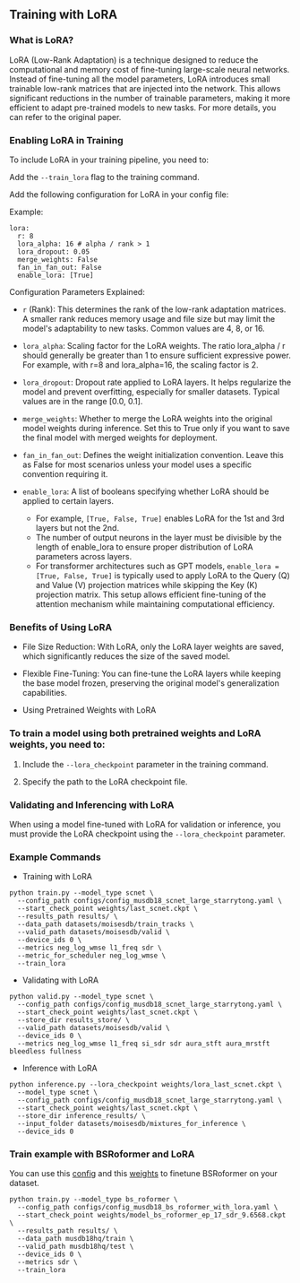 ## Training with LoRA

### What is LoRA?

LoRA (Low-Rank Adaptation) is a technique designed to reduce the computational and memory cost of fine-tuning large-scale neural networks. Instead of fine-tuning all the model parameters, LoRA introduces small trainable low-rank matrices that are injected into the network. This allows significant reductions in the number of trainable parameters, making it more efficient to adapt pre-trained models to new tasks. For more details, you can refer to the original paper.

### Enabling LoRA in Training

To include LoRA in your training pipeline, you need to:

Add the `--train_lora` flag to the training command.

Add the following configuration for LoRA in your config file:

Example:
```
lora:
  r: 8
  lora_alpha: 16 # alpha / rank > 1
  lora_dropout: 0.05
  merge_weights: False
  fan_in_fan_out: False
  enable_lora: [True]
```

Configuration Parameters Explained:

*  `r` (Rank): This determines the rank of the low-rank adaptation matrices. A smaller rank reduces memory usage and file size but may limit the model's adaptability to new tasks. Common values are 4, 8, or 16.

*  `lora_alpha`: Scaling factor for the LoRA weights. The ratio lora_alpha / r should generally be greater than 1 to ensure sufficient expressive power. For example, with r=8 and lora_alpha=16, the scaling factor is 2.
  
*  `lora_dropout`: Dropout rate applied to LoRA layers. It helps regularize the model and prevent overfitting, especially for smaller datasets. Typical values are in the range [0.0, 0.1].
  
*  `merge_weights`: Whether to merge the LoRA weights into the original model weights during inference. Set this to True only if you want to save the final model with merged weights for deployment.
  
*  `fan_in_fan_out`: Defines the weight initialization convention. Leave this as False for most scenarios unless your model uses a specific convention requiring it.
  
*  `enable_lora`: A list of booleans specifying whether LoRA should be applied to certain layers.
   * For example, `[True, False, True]` enables LoRA for the 1st and 3rd layers but not the 2nd.
   * The number of output neurons in the layer must be divisible by the length of enable_lora to ensure proper distribution of LoRA parameters across layers.
   * For transformer architectures such as GPT models, `enable_lora = [True, False, True]` is typically used to apply LoRA to the Query (Q) and Value (V) projection matrices while skipping the Key (K) projection matrix. This setup allows efficient fine-tuning of the attention mechanism while maintaining computational efficiency.

### Benefits of Using LoRA

* File Size Reduction: With LoRA, only the LoRA layer weights are saved, which significantly reduces the size of the saved model.

* Flexible Fine-Tuning: You can fine-tune the LoRA layers while keeping the base model frozen, preserving the original model's generalization capabilities.

* Using Pretrained Weights with LoRA

### To train a model using both pretrained weights and LoRA weights, you need to:

1. Include the `--lora_checkpoint` parameter in the training command.

2. Specify the path to the LoRA checkpoint file.

### Validating and Inferencing with LoRA

When using a model fine-tuned with LoRA for validation or inference, you must provide the LoRA checkpoint using the `--lora_checkpoint` parameter.

### Example Commands

* Training with LoRA

```
python train.py --model_type scnet \
  --config_path configs/config_musdb18_scnet_large_starrytong.yaml \
  --start_check_point weights/last_scnet.ckpt \
  --results_path results/ \
  --data_path datasets/moisesdb/train_tracks \
  --valid_path datasets/moisesdb/valid \
  --device_ids 0 \
  --metrics neg_log_wmse l1_freq sdr \
  --metric_for_scheduler neg_log_wmse \
  --train_lora
```

* Validating with LoRA
```
python valid.py --model_type scnet \
  --config_path configs/config_musdb18_scnet_large_starrytong.yaml \
  --start_check_point weights/last_scnet.ckpt \
  --store_dir results_store/ \
  --valid_path datasets/moisesdb/valid \
  --device_ids 0 \
  --metrics neg_log_wmse l1_freq si_sdr sdr aura_stft aura_mrstft bleedless fullness
```

* Inference with LoRA
```
python inference.py --lora_checkpoint weights/lora_last_scnet.ckpt \
  --model_type scnet \
  --config_path configs/config_musdb18_scnet_large_starrytong.yaml \
  --start_check_point weights/last_scnet.ckpt \
  --store_dir inference_results/ \
  --input_folder datasets/moisesdb/mixtures_for_inference \
  --device_ids 0
```

### Train example with BSRoformer and LoRA

You can use this [config](configs/config_musdb18_bs_roformer_with_lora.yaml) and this [weights](https://github.com/ZFTurbo/Music-Source-Separation-Training/releases/download/v1.0.12/model_bs_roformer_ep_17_sdr_9.6568.ckpt) to finetune BSRoformer on your dataset.

```
python train.py --model_type bs_roformer \
  --config_path configs/config_musdb18_bs_roformer_with_lora.yaml \
  --start_check_point weights/model_bs_roformer_ep_17_sdr_9.6568.ckpt \
  --results_path results/ \
  --data_path musdb18hq/train \
  --valid_path musdb18hq/test \
  --device_ids 0 \
  --metrics sdr \
  --train_lora
```
